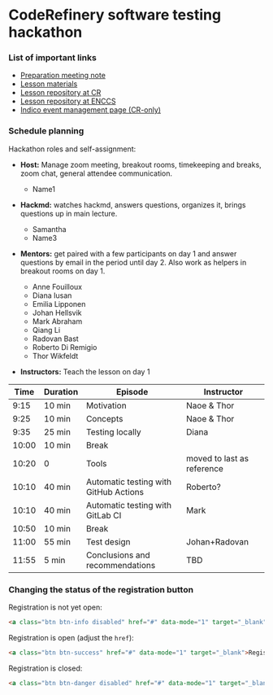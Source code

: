 # CodeRefinery software testing hackathon

### List of important links
- [Preparation meeting note](https://hackmd.io/n365TXt7QIOfBHBvOqfgjg?view)
- [Lesson materials](https://coderefinery.github.io/testing/)
- [Lesson repository at CR](https://github.com/coderefinery/testing)
- [Lesson repository at ENCCS](https://github.com/ENCCS/testing)
- [Indico event management page (CR-only)](https://indico.neic.no/event/179/manage/)

### Schedule planning

Hackathon roles and self-assignment:

- **Host:** Manage zoom meeting, breakout rooms, timekeeping and breaks,
   zoom chat, general attendee communication.
   - Name1
- **Hackmd:** watches hackmd, answers questions, organizes it, brings questions up in main lecture.
   - Samantha
   - Name3
- **Mentors:** get paired with a few participants on day 1 and answer questions by email in the period until day 2.
   Also work as helpers in breakout rooms on day 1.
   - Anne Fouilloux
   - Diana Iusan
   - Emilia Lipponen
   - Johan Hellsvik
   - Mark Abraham
   - Qiang Li
   - Radovan Bast
   - Roberto Di Remigio
   - Thor Wikfeldt

- **Instructors:** Teach the lesson on day 1

| Time  | Duration | Episode                               | Instructor  |
| ----- | -------- | ------------------------------------- | ----------- |
| 9:15  | 10 min   | Motivation                            | Naoe & Thor |
| 9:25  | 10 min   | Concepts                              | Naoe & Thor |
| 9:35  | 25 min   | Testing locally                       | Diana       |
| 10:00 | 10 min   | Break                                 |             |
| 10:20 | 0        | Tools                                 | moved to last as reference |
| 10:10 | 40 min   | Automatic testing with GitHub Actions | Roberto?    |
| 10:10 | 40 min   | Automatic testing with GitLab CI      | Mark        |
| 10:50 | 10 min   |  Break                                |             |
| 11:00 | 55 min   | Test design                           | Johan+Radovan          |
| 11:55 | 5 min    | Conclusions and recommendations       | TBD         |


### Changing the status of the registration button

Registration is not yet open:
```html
<a class="btn btn-info disabled" href="#" data-mode="1" target="_blank">Registration will open soon</a>
```

Registration is open (adjust the `href`):
```html
<a class="btn btn-success" href="#" data-mode="1" target="_blank">Register here</a>
```

Registration is closed:
```html
<a class="btn btn-danger disabled" href="#" data-mode="1" target="_blank">Registration is closed</a>
```

